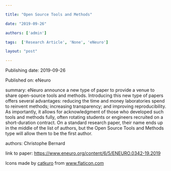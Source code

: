 ---
title: "Open Source Tools and Methods"
date: "2019-09-26"
authors: ['admin']
tags:  ['Research Article', 'None', 'eNeuro']
layout: "post"
---
Publishing date: 2019-09-26

Published on: eNeuro

summary: eNeuro announce a new type of paper to provide a venue to share open-source tools and methods. Introducing this new type of papers offers several advantages: reducing the time and money laboratories spend to reinvent methods; increasing transparency; and improving reproducibility. As importantly, it allows for acknowledgment of those who developed such tools and methods fully, often rotating students or engineers recruited on a short-duration contract. On a standard research paper, their name ends up in the middle of the list of authors, but the Open Source Tools and Methods type will allow them to be the first author.

authors: Christophe Bernard

link to paper: https://www.eneuro.org/content/6/5/ENEURO.0342-19.2019

Icons made by <a href="https://www.flaticon.com/free-icon/bookshelves_3576884" title="catkuro">catkuro</a> from <a href="https://www.flaticon.com/" title="Flaticon"> www.flaticon.com</a>